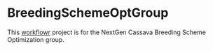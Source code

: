 # BreedingSchemeOptGroup

This [workflowr] project is for the NextGen Cassava Breeding Scheme Optimization group. 

[workflowr]: https://github.com/jdblischak/workflowr
